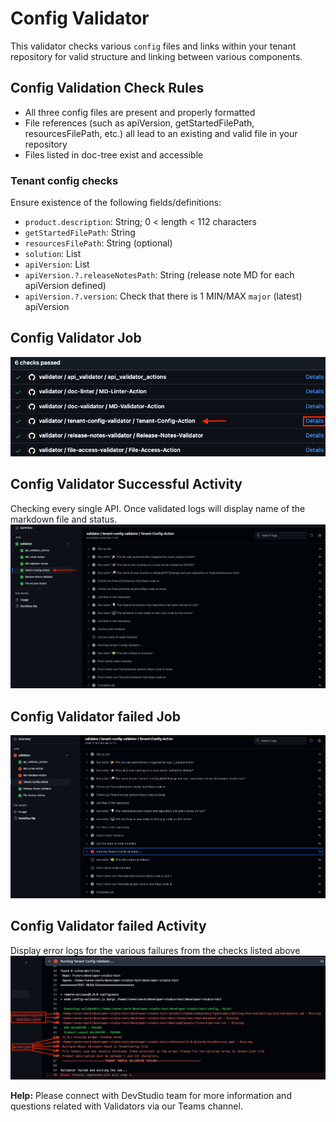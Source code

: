# Config Validator

This validator checks various `config` files and links within your tenant repository for valid structure and linking between various components.

## Config Validation Check Rules

- All three config files are present and properly formatted
- File references (such as apiVersion, getStartedFilePath, resourcesFilePath, etc.) all lead to an existing and valid file in your repository
- Files listed in doc-tree exist and accessible

### Tenant config checks
Ensure existence of the following fields/definitions:

- `product.description`: String; 0 < length < 112 characters
- `getStartedFilePath`: String
- `resourcesFilePath`: String (optional)
- `solution`: List
- `apiVersion`: List
- `apiVersion.?.releaseNotesPath`: String (release note MD for each apiVersion defined)
- `apiVersion.?.version`: Check that there is 1 MIN/MAX `major` (latest) apiVersion

## Config Validator Job

![Git Action](/assets/images/validators/config-validator.png)


## Config Validator Successful Activity

Checking every single API. Once validated logs will display name of the markdown file and status. 
![Git Action](/assets/images/validators/config-validator-pass.png)


## Config Validator failed Job

![Git Action](/assets/images/validators/failed-config-validator-action.png)


## Config Validator failed Activity

Display error logs for the various failures from the checks listed above
![Git Action](/assets/images/validators/failed-config-validator-activity.png)

**Help:** Please connect with DevStudio team for more information and questions related with Validators via our Teams channel.
